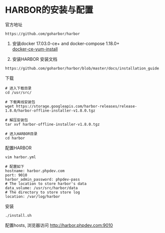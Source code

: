 # HARBOR的安装与配置

官方地址
```
https://github.com/goharbor/harbor
```
  

1. 安装docker 17.03.0-ce+ and docker-compose 1.18.0+  
[docker-ce-yum-install](../docker-ce-yum-install)

2. 安装HARBOR
安装文档
```
https://github.com/goharbor/harbor/blob/master/docs/installation_guide.md
```
下载
```shell
# 进入下载目录
cd /usr/src/

# 下载离线安装包
wget https://storage.googleapis.com/harbor-releases/release-1.8.0/harbor-offline-installer-v1.8.0.tgz

# 解压安装包
tar xvf harbor-offline-installer-v1.8.0.tgz

# 进入HARBOR目录
cd harbor
```
配置HARBOR
```shell
vim harbor.yml

# 配置如下
hostname: harbor.phpdev.com
port: 9010
harbor_admin_password: phpdev-pass
# The location to store harbor's data
data_volume: /usr/src/harbor/data
# The directory to store store log
location: /var/log/harbor
```
安装
```shell
./install.sh
```
配置hosts, 浏览器访问 http://harbor.phpdev.com:9010
